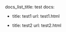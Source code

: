   docs_list_title: test
  docs:

  - title: test1
    url: test1.html

  - title: test2
    url: test2.html
